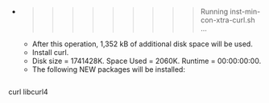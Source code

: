 * >>>>>>>>> Running inst-min-con-xtra-curl.sh ...
  * After this operation, 1,352 kB of additional disk space will be used.
  * Install curl.
  * Disk size = 1741428K. Space Used = 2060K. Runtime = 00:00:00:00.
  * The following NEW packages will be installed:
  ```bash
curl libcurl4
  ```
